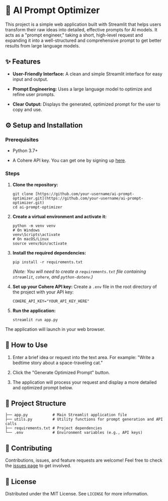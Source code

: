 # 📝 AI Prompt Optimizer

This project is a simple web application built with Streamlit that helps users transform their raw ideas into detailed, effective prompts for AI models. It acts as a "prompt engineer," taking a short, high-level request and expanding it into a well-structured and comprehensive prompt to get better results from large language models.

## ✨ Features

* **User-Friendly Interface:** A clean and simple Streamlit interface for easy input and output.

* **Prompt Engineering:** Uses a large language model to optimize and refine user prompts.

* **Clear Output:** Displays the generated, optimized prompt for the user to copy and use.

## ⚙️ Setup and Installation

### Prerequisites

* Python 3.7+

* A Cohere API key. You can get one by signing up [here](https://dashboard.cohere.com/welcome/register).

### Steps

1. **Clone the repository:**

   ```
   git clone [https://github.com/your-username/ai-prompt-optimizer.git](https://github.com/your-username/ai-prompt-optimizer.git)
   cd ai-prompt-optimizer
   ```

2. **Create a virtual environment and activate it:**

   ```
   python -m venv venv
   # On Windows
   venv\Scripts\activate
   # On macOS/Linux
   source venv/bin/activate
   ```

3. **Install the required dependencies:**

   ```
   pip install -r requirements.txt
   ```

   *(Note: You will need to create a `requirements.txt` file containing `streamlit`, `cohere`, and `python-dotenv`.)*

4. **Set up your Cohere API key:**
   Create a `.env` file in the root directory of the project with your API key:

   ```
   COHERE_API_KEY="YOUR_API_KEY_HERE"
   ```

5. **Run the application:**

   ```
   streamlit run app.py
   ```

The application will launch in your web browser.

## 🚀 How to Use

1. Enter a brief idea or request into the text area. For example: "Write a bedtime story about a space-traveling cat."

2. Click the "Generate Optimized Prompt" button.

3. The application will process your request and display a more detailed and optimized prompt below.

## 📁 Project Structure

```
├── app.py           # Main Streamlit application file
├── utils.py         # Utility functions for prompt generation and API calls
├── requirements.txt # Project dependencies
└── .env             # Environment variables (e.g., API keys)
```

## 🤝 Contributing

Contributions, issues, and feature requests are welcome! Feel free to check the [issues page](https://www.google.com/search?q=https://github.com/your-username/ai-prompt-optimizer/issues) to get involved.

## 📄 License

Distributed under the MIT License. See `LICENSE` for more information.
